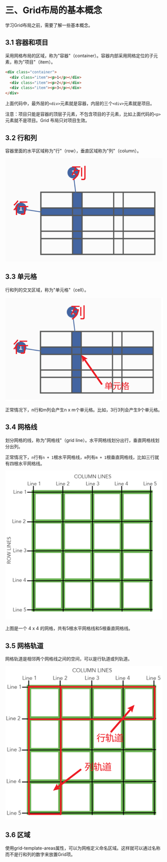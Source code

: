 
# 三、Grid布局的基本概念
学习Grid布局之前，需要了解一些基本概念。

## 3.1 容器和项目

采用网格布局的区域，称为"容器"（container）。容器内部采用网格定位的子元素，称为"项目"（item）。

```html
<div class="container">
  <div class="item"><p>1</p></div>
  <div class="item"><p>2</p></div>
  <div class="item"><p>3</p></div>
</div>
```

上面代码中，最外层的`<div>`元素就是容器，内层的三个`<div>`元素就是项目。

注意：项目只能是容器的顶层子元素，不包含项目的子元素，比如上面代码的`<p>`元素就不是项目。Grid 布局只对项目生效。

## 3.2 行和列

容器里面的水平区域称为"行"（row），垂直区域称为"列"（column）。

![](/style/records_layout/layout_grid/images/003.png)

## 3.3 单元格

行和列的交叉区域，称为"单元格"（cell）。

![](/style/records_layout/layout_grid/images/004.png)

正常情况下，n行和m列会产生n x m个单元格。比如，3行3列会产生9个单元格。

## 3.4 网格线

划分网格的线，称为"网格线"（grid line）。水平网格线划分出行，垂直网格线划分出列。

正常情况下，`n`行有`n + 1`根水平网格线，`m`列有`m + 1`根垂直网格线，比如三行就有四根水平网格线。

![](/style/records_layout/layout_grid/images/005.png)

上图是一个 4 x 4 的网格，共有5根水平网格线和5根垂直网格线。

## 3.5 网格轨道

网格轨道是相邻两个网格线之间的空间，可以是行轨道或列轨道。

![](/style/records_layout/layout_grid/images/006.png)

## 3.6 区域
使用grid-template-areas属性，可以为网格定义命名区域。这样就可以通过名称而不是行和列的数字来放置Grid项。




